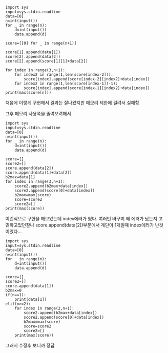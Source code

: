     import sys
    input=sys.stdin.readline
    data=[0]
    n=int(input())
    for _ in range(n):
        d=int(input())
        data.append(d)

    score=[[0] for _ in range(n+1)]

    score[1].append(data[1])
    score[2].append(data[2])
    score[2].append(score[1][1]+data[2])

    for index in range(3,n+1):
        for index2 in range(1,len(score[index-2])):
            score[index].append(score[index-2][index2]+data[index])
        for index2 in range(1,len(score[index-1])-1):
            score[index].append(score[index-1][index2]+data[index])
    print(max(score[n]))
    
처음에 이렇게 구현해서 결과는 잘나왔지만 메모리 제한에 걸려서 실패함

그후 메모리 사용쪽을 줄여보려해서

    import sys
    input=sys.stdin.readline
    data=[0]
    n=int(input())
    for _ in range(n):
        d=int(input())
        data.append(d)

    score=[]
    score2=[]
    score.append(data[2])
    score.append(data[1]+data[2])
    b2max=data[1]
    for index in range(3,n+1):
        score2.append(b2max+data[index])
        score2.append(score[0]+data[index])
        b2max=max(score)
        score=score2
        score2=[]
    print(max(score))

이런식으로 구현을 해보았는데 index에러가 떴다.
여러번 바꾸며 왜 에러가 났는지 고민하고있던찰나 score.append(data[2])부분에서 계단이 1개일때 index에러가 난것이였다...


    import sys
    input=sys.stdin.readline
    data=[0]
    n=int(input())
    for _ in range(n):
        d=int(input())
        data.append(d)

    score=[]
    score2=[]
    score.append(data[1])
    b2max=0
    if(n==1):
        print(data[1])
    elif(n>=2):
        for index in range(2,n+1):
            score2.append(b2max+data[index])
            score2.append(score[0]+data[index])
            b2max=max(score)
            score=score2
            score2=[]
        print(max(score))
        
그래서 수정후 보니까 정답
